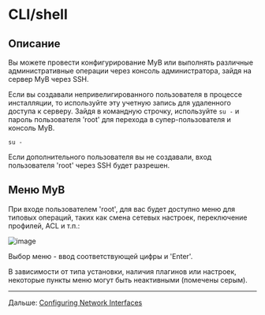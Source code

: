 # CLI/shell

## Описание

Вы можете провести конфигурирование MyB или выполнять различные административные операции через консоль администратора, зайдя на сервер MyB через SSH.

Если вы создавали непривелигированного пользователя в процессе инсталляции, то используйте эту учетную запись для удаленного доступа к серверу. Зайдя в командную строчку, используйте `su -` и пароль пользователя 'root' для перехода в супер-пользователя и консоль MyB.

```
su -
```

Если дополнительного пользователя вы не создавали, вход пользователя 'root' через SSH будет разрешен.

## Меню MyB

При входе пользователем 'root', для вас будет доступно меню для типовых операций, таких как смена сетевых настроек, переключение профилей, ACL и т.п.:

![image](https://user-images.githubusercontent.com/926409/163887427-850cc699-273d-4d28-b765-c7e6ba59cbde.png)

Выбор меню - ввод соответствующей цифры и 'Enter'.

В зависимости от типа установки, наличия плагинов или настроек, некоторые пункты меню могут быть неактивными (помечены серым).

---

Дальше: [Configuring Network Interfaces](network.md)
